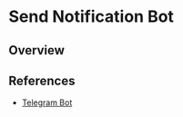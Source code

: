 # Send Notification Bot

## Overview

## References
- [Telegram Bot](https://core.telegram.org/bots/api#sendmessage)

